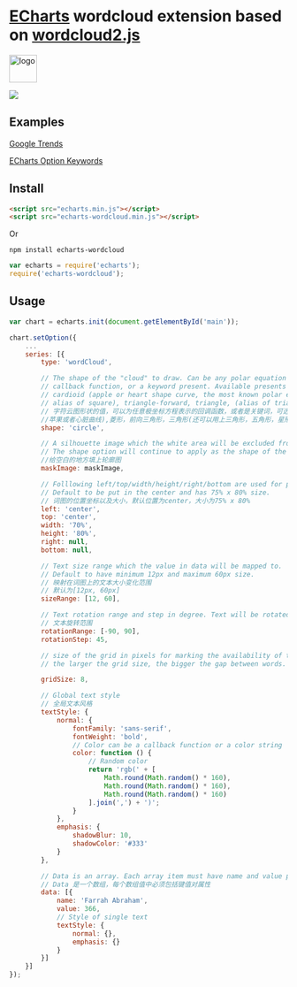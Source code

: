 # [ECharts](https://github.com/ecomfe/echarts) wordcloud extension based on [wordcloud2.js](https://github.com/timdream/wordcloud2.js)

<a href="http://echarts.baidu.com">
    <img style="vertical-align: top;" src="https://github.com/ecomfe/echarts/raw/master/asset/logo.png?raw=true" alt="logo" height="50px">
</a>

![](./example/word-cloud.png)


## Examples

[Google Trends](https://ecomfe.github.io/echarts-wordcloud/example/wordCloud.html)

[ECharts Option Keywords](https://ecomfe.github.io/echarts-wordcloud/example/optionKeywords.html)

## Install

```html
<script src="echarts.min.js"></script>
<script src="echarts-wordcloud.min.js"></script>
```

Or

```shell
npm install echarts-wordcloud
```

```js
var echarts = require('echarts');
require('echarts-wordcloud');
```

## Usage

```js
var chart = echarts.init(document.getElementById('main'));

chart.setOption({
    ...
    series: [{
        type: 'wordCloud',

        // The shape of the "cloud" to draw. Can be any polar equation represented as a
        // callback function, or a keyword present. Available presents are circle (default),
        // cardioid (apple or heart shape curve, the most known polar equation), diamond (
        // alias of square), triangle-forward, triangle, (alias of triangle-upright, pentagon, and star.
        // 字符云图形状的值，可以为任意极坐标方程表示的回调函数，或者是关键词，可选的关键词有圆形(默认情况)，心型曲线(
        //苹果或者心脏曲线),菱形，前向三角形，三角形(还可以用上三角形，五角形，星形作为代替)
        shape: 'circle',

        // A silhouette image which the white area will be excluded from drawing texts.
        // The shape option will continue to apply as the shape of the cloud to grow.
        //给空白的地方填上轮廓图
        maskImage: maskImage,

        // Folllowing left/top/width/height/right/bottom are used for positioning the word cloud
        // Default to be put in the center and has 75% x 80% size.
        // 词图的位置坐标以及大小，默认位置为center，大小为75% x 80%
        left: 'center',
        top: 'center',
        width: '70%',
        height: '80%',
        right: null,
        bottom: null,

        // Text size range which the value in data will be mapped to.
        // Default to have minimum 12px and maximum 60px size.
        // 映射在词图上的文本大小变化范围
        // 默认为[12px, 60px]
        sizeRange: [12, 60],

        // Text rotation range and step in degree. Text will be rotated randomly in range [-90, 90] by rotationStep 45
        // 文本旋转范围
        rotationRange: [-90, 90],
        rotationStep: 45,

        // size of the grid in pixels for marking the availability of the canvas
        // the larger the grid size, the bigger the gap between words.

        gridSize: 8,

        // Global text style
        // 全局文本风格
        textStyle: {
            normal: {
                fontFamily: 'sans-serif',
                fontWeight: 'bold',
                // Color can be a callback function or a color string
                color: function () {
                    // Random color
                    return 'rgb(' + [
                        Math.round(Math.random() * 160),
                        Math.round(Math.random() * 160),
                        Math.round(Math.random() * 160)
                    ].join(',') + ')';
                }
            },
            emphasis: {
                shadowBlur: 10,
                shadowColor: '#333'
            }
        },

        // Data is an array. Each array item must have name and value property.
        // Data 是一个数组，每个数组值中必须包括键值对属性
        data: [{
            name: 'Farrah Abraham',
            value: 366,
            // Style of single text
            textStyle: {
                normal: {},
                emphasis: {}
            }
        }]
    }]
});
```
